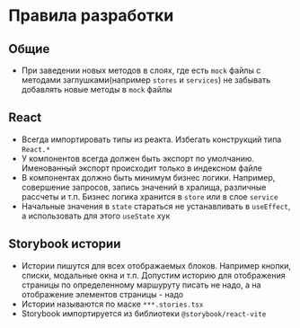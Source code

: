 # Правила разработки

## Общие

- При заведении новых методов в слоях, где есть `mock` файлы с методами заглушками(например `stores` и `services`) не забывать добавлять новые методы в `mock` файлы

## React

- Всегда импортировать типы из реакта. Избегать конструкций типа `React.*`
- У компонентов всегда должен быть экспорт по умолчанию. Именованный экспорт происходит только в индексном файле
- В компонентах должно быть минимум бизнес логики. Например, совершение запросов, запись значений в хралища, различные рассчеты и т.п. Бизнес логика хранится в `store` или в слое `service`
- Начальные значения в `state` стараться не устанавливать в `useEffect`, а использовать для этого `useState` хук

## Storybook истории

- Истории пишутся для всех отображаемых блоков. Например кнопки, списки, модальные окна и т.п. Допустим историю для отображения страницы по определенному маршуруту писать не надо, а на отображение элементов страницы - надо
- Истории называются по маске `***.stories.tsx`
- Storybook импортируется из библиотеки `@storybook/react-vite`